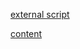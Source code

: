 [external script](https://bigdata-mindstorms.github.io/d3-playground/#https://bigdata-mindstorms.github.io/d3-playground/VeroniqueSoleil/2016/03/08/external_script.js)

[content](https://bigdata-mindstorms.github.io/d3-playground/#https://bigdata-mindstorms.github.io/d3-playground/VeroniqueSoleil/2016/03/08/script_content.js)
